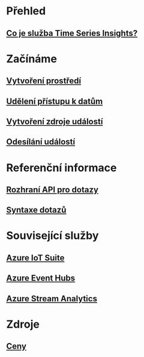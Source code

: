 # Přehled
## [Co je služba Time Series Insights?](time-series-insights-overview.md)

# Začínáme
## [Vytvoření prostředí](time-series-insights-get-started.md)
## [Udělení přístupu k datům](time-series-insights-data-access.md)
## [Vytvoření zdroje událostí](time-series-insights-add-event-source.md)
## [Odesílání událostí](time-series-insights-send-events.md)

# Referenční informace
## [Rozhraní API pro dotazy](/rest/api/time-series-insights/time-series-insights-reference-queryapi)
## [Syntaxe dotazů](/rest/api/time-series-insights/time-series-insights-reference-query-syntax)

# Související služby
## [Azure IoT Suite](/azure/iot-suite/)
## [Azure Event Hubs](/azure/event-hubs/)
## [Azure Stream Analytics](/azure/stream-analytics/)

# Zdroje
## [Ceny](https://azure.microsoft.com/pricing/details/time-series-insights/)
